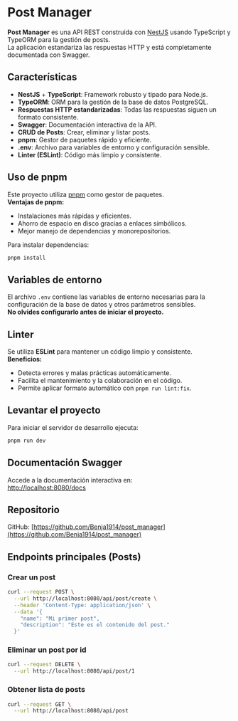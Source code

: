 # Post Manager

**Post Manager** es una API REST construida con [NestJS](https://nestjs.com/) usando TypeScript y TypeORM para la gestión de posts.  
La aplicación estandariza las respuestas HTTP y está completamente documentada con Swagger.

## Características

- **NestJS** + **TypeScript**: Framework robusto y tipado para Node.js.
- **TypeORM**: ORM para la gestión de la base de datos PostgreSQL.
- **Respuestas HTTP estandarizadas**: Todas las respuestas siguen un formato consistente.
- **Swagger**: Documentación interactiva de la API.
- **CRUD de Posts**: Crear, eliminar y listar posts.
- **pnpm**: Gestor de paquetes rápido y eficiente.
- **.env**: Archivo para variables de entorno y configuración sensible.
- **Linter (ESLint)**: Código más limpio y consistente.

## Uso de pnpm

Este proyecto utiliza [pnpm](https://pnpm.io/) como gestor de paquetes.  
**Ventajas de pnpm:**
- Instalaciones más rápidas y eficientes.
- Ahorro de espacio en disco gracias a enlaces simbólicos.
- Mejor manejo de dependencias y monorepositorios.

Para instalar dependencias:
```bash
pnpm install
```

## Variables de entorno

El archivo `.env` contiene las variables de entorno necesarias para la configuración de la base de datos y otros parámetros sensibles.  
**No olvides configurarlo antes de iniciar el proyecto.**

## Linter

Se utiliza **ESLint** para mantener un código limpio y consistente.  
**Beneficios:**
- Detecta errores y malas prácticas automáticamente.
- Facilita el mantenimiento y la colaboración en el código.
- Permite aplicar formato automático con `pnpm run lint:fix`.

## Levantar el proyecto

Para iniciar el servidor de desarrollo ejecuta:
```bash
pnpm run dev
```

## Documentación Swagger

Accede a la documentación interactiva en:  
[http://localhost:8080/docs](http://localhost:8080/docs)

## Repositorio

GitHub: [https://github.com/Benja1914/post_manager](https://github.com/Benja1914/post_manager)

## Endpoints principales (Posts)

### Crear un post

```bash
curl --request POST \
  --url http://localhost:8080/api/post/create \
  --header 'Content-Type: application/json' \
  --data '{
    "name": "Mi primer post",
    "description": "Este es el contenido del post."
  }'
```

### Eliminar un post por id

```bash
curl --request DELETE \
  --url http://localhost:8080/api/post/1
```

### Obtener lista de posts

```bash
curl --request GET \
  --url http://localhost:8080/api/post
```